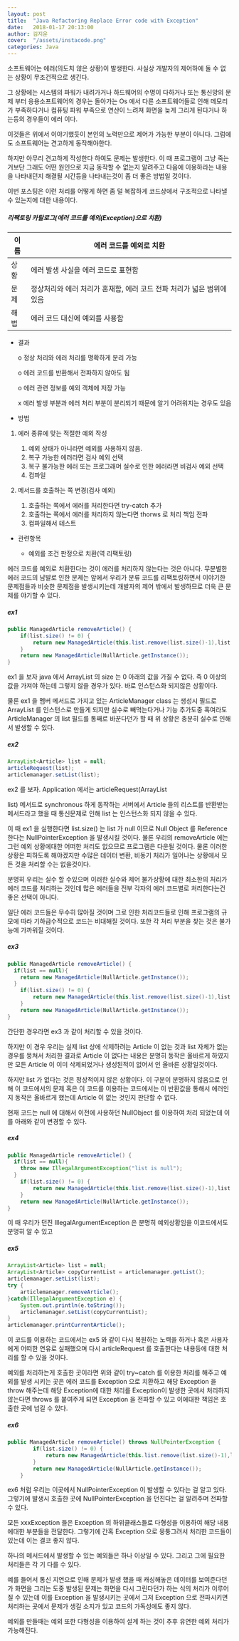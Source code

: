 ```yaml
---
layout: post
title:  "Java Refactoring Replace Error code with Exception"
date:   2018-01-17 20:13:00
author: 김지운
cover:  "/assets/instacode.png"
categories: Java
---
```


소프트웨어는 에러(의도치 않은 상황)이 발생한다. 사실상 개발자의 제어하에 둘 수 없는 상황이 무조건적으로 생긴다.

그 상황에는 시스템의 파워가 내려가거나 하드웨어의 수명이 다하거나 또는 통신망의 문제 부터 응용소프트웨어의 경우는
돌아가는 Os 에서 다른 소프트웨어들로 인해 메모리가 부족하다거나 컴퓨팅 파워 부족으로 연산이 느려져 화면을 늦게 그리게 된다거나 하는등의
경우들이 에러 이다.

이것들은 위에서 이야기했듯이 본인의 노력만으로 제어가 가능한 부분이 아니다. 그럼에도 소프트웨어는 견고하게 동작해야한다.

하지만 아무리 견고하게 작성한다 하여도 문제는 발생한다. 이 때 프로그램이 그냥 죽는거보단 그래도 어떤 원인으로 지금 동작할 수 없는지
알려주고 다음에 이용하라는 내용을 나타내던지 해결될 시간등을 나타내는것이 좀 더 좋은 방법일 것이다.

이번 포스팅은 이런 처리를 어떻게 하면 좀 덜 복잡하게 코드상에서 구조적으로 나타낼 수 있는지에 대한 내용이다.


##### 리팩토링 카탈로그(에러 코드를 예외(Exception)으로 치환)

|이름|에러 코드를 예외로 치환|
|---|---|
|상황|에러 발생 사실을 에러 코드로 표현함|
|문제|정상처리와 에러 처리가 혼재함, 에러 코드 전파 처리가 넓은 범위에 있음|
|해법|에러 코드 대신에 예외를 사용함|

- 결과

  o 정상 처리와 에러 처리를 명확하게 분리 가능

  o 에러 코드를 반환해서 전파하지 않아도 됨

  o 에러 관련 정보를 예외 객체에 저장 가능

  x 에러 발생 부분과 에러 처리 부분이 분리되기 때문에 알기 어려워지는 경우도 있음

- 방법
1. 에러 종류에 맞는 적절한 예외 작성

    1. 예외 상태가 아니라면 예외를 사용하지 않음.
    2. 복구 가능한 에러라면 검사 예외 선택
    3. 복구 불가능한 에러 또는 프로그래머 실수로 인한 에러라면 비검사 예외 선택
    4. 컴파일
2. 메서드를 호출하는 쪽 변경(검사 예외)

    1. 호출하는 쪽에서 에러를 처리한다면 try-catch 추가
    2. 호출하는 쪽에서 에러를 처리하지 않는다면 thorws 로 처리 책임 전파
    3. 컴파일해서 테스트
- 관련항목

    - 예외를 조건 판정으로 치환(역 리팩토링)

에러 코드를 예외로 치환한다는 것이 에러를 처리하지 않는다는 것은 아니다.
무분별한 에러 코드의 남발로 인한 문제는 앞에서 우리가 분류 코드를 리팩토링하면서 이야기한
문제점들과 비슷한 문제점을 발생시키는데 개발자의 제어 밖에서 발생하므로 더욱 큰 문제를 야기할 수 있다.

##### ex1
```java
public ManagedArticle removeArticle() {
	if(list.size() != 0) {
		return new ManagedArticle(this.list.remove(list.size()-1),list.size()-1);
	}
	return new ManagedArticle(NullArticle.getInstance());
}
```

ex1 을 보자 java 에서 ArrayList 의 size 는 0 아래의 값을 가질 수 없다.
즉 0 이상의 값을 가져야 하는데 그렇지 않을 경우가 있다.
바로 인스턴스화 되지않은 상황이다.

물론 ex1 을 멤버 메서드로 가지고 있는 ArticleManager class 는 생성시 필드로 ArrayList 를 인스턴스로 만들게 되지만
실수로 빼먹는다거나 기능 추가도중 혹여라도 ArticleManager 의 list 필드를 통째로 바꾼다던가 할 때 위 상황은 충분히 실수로 인해서 발생할 수 있다.

##### ex2
```java
ArrayList<Article> list = null;
articleRequest(list);
articlemanager.setList(list);
```

ex2 를 보자. Application 에서는 articleRequest(ArrayList<Article> list) 메서드로
synchronous 하게 동작하는 서버에서 Article 들의 리스트를 반환받는 메서드라고 했을 때
통신문제로 인해 list 는 인스턴스화 되지 않을 수 있다.

이 때 ex1 을 실행한다면 list.size() 는 list 가 null 이므로 Null Object 를 Reference 한다는 NullPointerException 을 발생시킬 것이다.
물론 우리의 removeArticle 에는 그런 예외 상황에대한 어떠한 처리도 없으므로 프로그램은 다운될 것이다.
물론 이러한 상황은 피하도록 해야겠지만 수많은 데이터 변환, 비동기 처리가 일어나는 상황에서 모든 것을 처리할 수는 없을것이다.

분명히 우리는 실수 할 수있으며 이러한 실수와 제어 불가상황에 대한 최소한의 처리가 에러 코드를 처리하는 것인데
많은 에러들을 전부 각자의 에러 코드별로 처리한다는건 좋은 선택이 아니다.

일단 에러 코드들은 무수히 많아질 것이며 그로 인한 처리코드들로 인해 프로그램의 규모에 따라 기하급수적으로 코드는 비대해질 것이다.
또한 각 처리 부분을 찾는 것은 불가능에 가까워질 것이다.

##### ex3
```java
public ManagedArticle removeArticle() {
  if(list == null){
    return new ManagedArticle(NullArticle.getInstance());
  }
	if(list.size() != 0) {
		return new ManagedArticle(this.list.remove(list.size()-1),list.size()-1);
	}
	return new ManagedArticle(NullArticle.getInstance());
}
```
간단한 경우라면 ex3 과 같이 처리할 수 있을 것이다.

하지만 이 경우 우리는 실제 list 상에 삭제하려는 Article 이 없는 것과 list 자체가 없는 경우를 뭉쳐서 처리한 결과로
Article 이 없다는 내용은 분명히 동작은 올바르게 하였지만 모든 Article 이 이미 삭제되었거나 생성된적이 없어서 인 올바른 상황일것이다.

하지만 list 가 없다는 것은 정상적이지 않은 상황이다.
이 구분이 분명하지 않음으로 인해 이 코드에서의 문제 혹은 이 코드를 이용하는 코드에서는 이 반환값을 통해서 에러인지 동작은 올바르게 했는데 Article 이 없는 것인지
판단할 수 없다.

현재 코드는 null 에 대해서 이전에 사용하던 NullObject 를 이용하여 처리 되었는데
이를 아래와 같이 변경할 수 있다.
##### ex4
```java
public ManagedArticle removeArticle() {
  if(list == null){
    throw new IllegalArgumentException("list is null");
  }
	if(list.size() != 0) {
		return new ManagedArticle(this.list.remove(list.size()-1),list.size()-1);
	}
	return new ManagedArticle(NullArticle.getInstance());
}
```

이 때 우리가 던진 IllegalArgumentException 은 분명히 예외상황임을 이코드에서도 분명히 알 수 있고

##### ex5
```java
ArrayList<Article> list = null;
ArrayList<Article> copyCurrentList = articlemanager.getList();
articlemanager.setList(list);
try {
	articlemanager.removeArticle();
}catch(IllegalArgumentException e) {
	System.out.println(e.toString());
	articlemanager.setList(copyCurrentList);
}
articlemanager.printCurrentArticle();
```

이 코드를 이용하는 코드에서는 ex5 와 같이 다시 복원하는 노력을 하거나 혹은 사용자에게 어떠한 연유로 실패했으며 다시 articleRequest
를 호출한다는 내용등에 대한 처리를 할 수 있을 것이다.

예외를 처리하는게 호출한 곳이라면 위와 같이 try~catch 를 이용한 처리를 해주고
예외를 발생 시키는 곳은 에러 코드를 Exception 으로 치환하고 해당 Exception 을 throw 해주는데 해당 Exception에 대한 처리를 Exception이 발생한 곳에서
처리하지 않는다면 throws 를 붙여주게 되면 Exception 을 전파할 수 있고 이에대한 책임은 호출한 곳에 넘길 수 있다.

##### ex6
```java
public ManagedArticle removeArticle() throws NullPointerException {
		if(list.size() != 0) {
			return new ManagedArticle(this.list.remove(list.size()-1),list.size()-1);
		}
		return new ManagedArticle(NullArticle.getInstance());
	}
```
ex6 처럼 우리는 이곳에서 NullPointerException 이 발생할 수 있다는 걸 알고 있다.
그렇기에 발생시 호출한 곳에 NullPointerException 을 던진다는 걸 알려주며 전파할 수 있다.

모든 xxxException 들은 Exception 의 하위클래스들로 다형성을 이용하여 해당 내용에대한 부분들을 전달한다.
그렇기에 간혹 Exception 으로 뭉퉁그려서 처리한 코드들이 있는데 이는 결코 좋지 않다.

하나의 메서드에서 발생할 수 있는 예외들은 하나 이상일 수 있다. 그리고 그에 필요한 처리들은 각 기 다를 수 있다.

예를 들어서 통신 지연으로 인해 문제가 발생 했을 때 캐싱해놓은 데이터를 보여준다던가
화면을 그리는 도중 발생된 문제는 화면을 다시 그린다던가 하는 식의 처리가 이루어 질 수 있는데
이를 Exception 을 발생시키는 곳에서 그저 Exception 으로 전파시키면 처리하는 곳에서 문제가 생길 소지가 있고
코드의 가독성에도 좋지 않다.

예외를 만들때는 예외 또한 다형성을 이용하여 설계 하는 것이 추후 유연한 예외 처리가 가능해진다.

